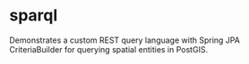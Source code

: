 # sparql
Demonstrates a custom REST query language with Spring JPA CriteriaBuilder for querying spatial entities in PostGIS.


